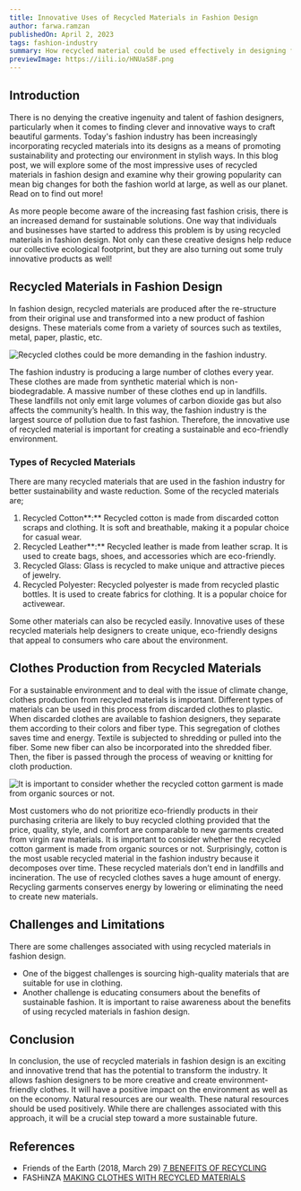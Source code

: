 ```yaml
---
title: Innovative Uses of Recycled Materials in Fashion Design
author: farwa.ramzan
publishedOn: April 2, 2023
tags: fashion-industry
summary: How recycled material could be used effectively in designing fashion| Explore it now.
previewImage: https://iili.io/HNUaS8F.png
---
```


## Introduction

There is no denying the creative ingenuity and talent of fashion designers, particularly when it comes to finding clever and innovative ways to craft beautiful garments. Today's fashion industry has been increasingly incorporating recycled materials into its designs as a means of promoting sustainability and protecting our environment in stylish ways. In this blog post, we will explore some of the most impressive uses of recycled materials
in fashion design and examine why their growing popularity can mean big changes for both the fashion world at large, as well as our planet. Read on to find out more!

As more people become aware of the increasing fast fashion crisis, there is an increased demand for sustainable solutions. One way that individuals and businesses have started to address this problem is by using recycled materials in fashion design. Not only can these creative designs help reduce our collective ecological footprint, but they are also turning out some truly innovative products as well!

## Recycled Materials in Fashion Design

In fashion design, recycled materials are produced after the re-structure from their original use and transformed into a new product of fashion designs. These materials come from a variety of sources such as textiles, metal, paper, plastic, etc.

![Recycled clothes could be more demanding in the fashion industry.](https://iili.io/HNUaS8F.png)

The fashion industry is producing a large number of clothes every year. These clothes are made from synthetic material which is non-biodegradable. A massive number of these clothes end up in landfills. These landfills not
only emit large volumes of carbon dioxide gas but also affects the community’s health. In this way, the fashion industry is the largest source of pollution due to fast fashion. Therefore, the innovative use of recycled material is important for creating a sustainable and eco-friendly environment.

### Types of Recycled Materials

There are many recycled materials that are used in the fashion industry for better sustainability and waste reduction. Some of the recycled materials are;

1. Recycled Cotton**:** Recycled cotton is made from discarded cotton scraps and clothing. It is soft and breathable, making it a popular choice for casual wear.
2. Recycled Leather**:** Recycled leather is made from leather scrap. It is used to create bags, shoes, and accessories which are eco-friendly.
3. Recycled Glass: Glass is recycled to make unique and attractive pieces of jewelry.
4. Recycled Polyester: Recycled polyester is made from recycled plastic bottles. It is used to create fabrics for clothing. It is a popular choice for activewear.

Some other materials can also be recycled easily. Innovative uses of these recycled materials help designers to create unique, eco-friendly designs that appeal to consumers who care about the environment.

## Clothes Production from Recycled Materials

For a sustainable environment and to deal with the issue of climate change, clothes production from recycled materials is important. Different types of materials can be used in this process from discarded clothes to plastic. When discarded clothes are available to fashion designers, they separate them according to their colors and
fiber type. This segregation of clothes saves time and energy. Textile is subjected to shredding or pulled into the fiber. Some new fiber can also be incorporated into the shredded fiber. Then, the fiber is passed through the process of weaving or knitting for cloth production.

![It is important to consider whether the recycled cotton garment is made from organic sources or not. ](https://iili.io/HNSx4Gs.jpg)

Most customers who do not prioritize eco-friendly products in their purchasing criteria are likely to buy recycled clothing provided that the price, quality, style, and comfort are comparable to new garments created from virgin raw materials. It is important to consider whether the recycled cotton garment is made from organic sources or not. Surprisingly, cotton is the most usable recycled material in the fashion industry because it decomposes over time. These recycled materials don’t end in landfills and incineration. The use of recycled clothes saves a huge amount of energy. Recycling garments conserves energy by lowering or eliminating the need to create
new materials.

## Challenges and Limitations

There are some challenges associated with using recycled materials in fashion design.

-   One of the biggest challenges is sourcing high-quality materials that are suitable for use in clothing.
-   Another challenge is educating consumers about the benefits of sustainable fashion. It is important to raise
    awareness about the benefits of using recycled materials in fashion design.

## Conclusion

In conclusion, the use of recycled materials in fashion design is an exciting and innovative trend that has the potential to transform the industry. It allows fashion designers to be more creative and create environment-friendly clothes. It will have a positive impact on the environment as well as on the economy. Natural resources
are our wealth. These natural resources should be used positively. While there are challenges associated with this approach, it will be a crucial step toward a more sustainable future.

## References

-   Friends of the Earth (2018, March 29) [7 BENEFITS OF RECYCLING](https://friendsoftheearth.uk/sustainable-living/7-benefits-recycling)
-   FASHiNZA [MAKING CLOTHES WITH RECYCLED MATERIALS](https://fashinza.com/textile/tips-for-fashion-brands/making-clothes-with-recycled-and-reused-materials/)
